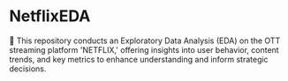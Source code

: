 # NetflixEDA
📕 This repository conducts an Exploratory Data Analysis (EDA) on the OTT streaming platform 'NETFLIX,' offering insights into user behavior, content trends, and key metrics to enhance understanding and inform strategic decisions.
